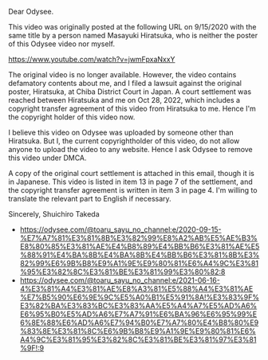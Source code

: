 Dear Odysee.

This video was originally posted at the following URL on 9/15/2020 with the same title by a person named Masayuki Hiratsuka, who is neither the poster of this Odysee video nor myself.

https://www.youtube.com/watch?v=jwmFpxaNxxY

The original video is no longer available. However, the video contains defamatory contents about me, and I filed a lawsuit against the original poster, Hiratsuka, at Chiba District Court in Japan. A court settlement was reached between Hiratsuka and me on Oct 28, 2022, which includes a copyright transfer agreement of this video from Hiratsuka to me. Hence I'm the copyright holder of this video now.

I believe this video on Odysee was uploaded by someone other than Hiratsuka. But I, the current copyrightholder of this video, do not allow anyone to upload the video to any website. Hence I ask Odysee to remove this video under DMCA.

A copy of the original court settlement is attached in this email, though it is in Japanese. This video is listed in item 13 in page 7 of the settlement, and the copyright transfer agreement is written in item 3 in page 4. I'm willing to translate the relevant part to English if necessary.

Sincerely,
Shuichiro Takeda

- https://odysee.com/@toaru_sayu_no_channel:e/2020-09-15-%E7%A7%81%E3%81%8B%E3%82%99%E8%A2%AB%E5%AE%B3%E8%80%85%E3%81%AE%E4%B8%89%E4%BB%B6%E3%81%AE%E5%88%91%E4%BA%8B%E4%BA%8B%E4%BB%B6%E3%81%8B%E3%82%99%E6%9B%B8%E9%A1%9E%E9%80%81%E6%A4%9C%E3%81%95%E3%82%8C%E3%81%BE%E3%81%99%E3%80%82:8
- https://odysee.com/@toaru_sayu_no_channel:e/2021-06-16-4%E3%81%A4%E3%81%AE%E8%A3%81%E5%88%A4%E3%81%AE%E7%B5%90%E6%9E%9C%E5%A0%B1%E5%91%8A!%E3%83%9F%E3%82%BA%E3%83%BC%E3%83%AA%E5%A4%A7%E5%AD%A6%E6%95%B0%E5%AD%A6%E7%A7%91%E6%BA%96%E6%95%99%E6%8E%88%E6%AD%A6%E7%94%B0%E7%A7%80%E4%B8%80%E9%83%8E%E3%81%8C%E6%9B%B8%E9%A1%9E%E9%80%81%E6%A4%9C%E3%81%95%E3%82%8C%E3%81%BE%E3%81%97%E3%81%9F!:9 
